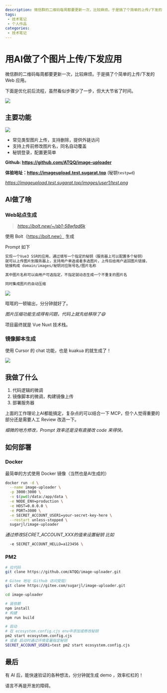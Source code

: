 ```yaml
---
description: 微信群的二维码每周都要更新一次，比较麻烦。于是搞了个简单的上传/下发的 Web 应用。
tags:
 - 技术笔记
 - 个人作品
categories:
 - 技术笔记
---
```

# 用AI做了个图片上传/下发应用

微信群的二维码每周都要更新一次，比较麻烦。于是搞了个简单的上传/下发的 Web 应用。

下面是优化前后流程，虽然看似步骤少了一步，但大大节省了时间。

![](https://cdn.upyun.sugarat.top/mdImg/sugar/4c498d3401a80b9ada9957f2786bbb3c)


## 主要功能
![](https://cdn.upyun.sugarat.top/mdImg/sugar/581b0e0ca54787af904939f39097736c)

* 常见类型图片上传，支持删除，提供外链访问
* 支持上传前修改图片名，同名自动覆盖
* 秘钥登录，配置更简单

**Github: https://github.com/ATQQ/image-uploader**

**体验地址：https://imageupload.test.sugarat.top** (秘钥`testpwd`)

*https://imageupload.test.sugarat.top/images/user1/test.png*

## AI做了啥
### Web站点生成
>*https://bolt.new/~/sb1-58wfad6k*

使用 Bolt（https://bolt.new） 生成

Prompt 如下
```sh
实现一个Vue3 SSR的应用，通过填写一个指定的秘钥（服务器上可以配置多个秘钥）
就可以上传图片到服务器上，支持用户单选或者多选图片，上传后给用户返回图片链接，
链接构成 domain/images/秘钥对应账号名/图片名称

其中图片名称可以由用户可选指定，不指定就动态生成一个不重复的图片名

同时集成图片的自动压缩
```

![](https://cdn.upyun.sugarat.top/mdImg/sugar/ef0df190fb91153492782bee0261e95c)

哐哐的一顿输出，分分钟就好了。

*图片压缩功能生成得有问题，代码上就先给移除了😄*

项目最终就是 Vue Nuxt 技术栈。
### 镜像脚本生成
使用 Cursor 的 chat 功能，也是 kuakua 的就生成了！

![](https://cdn.upyun.sugarat.top/mdImg/sugar/b04766555bfc4759ba8a885f86a71745)

## 我做了什么
1. 代码逻辑的微调
2. 镜像脚本的微调，构建镜像上传
3. 部署服务器

上面的工作理论上AI都能搞定，复杂点的可以结合一下 MCP，但个人觉得重要的部分还是需要人工 Review 改造一下。

*细微的地方修改，Prompt 效率还是没有直接改 code 来得快。*

## 如何部署
### Docker
最简单的方式使用 Docker 镜像（当然也是AI生成的）

```sh
docker run -d \
  --name image-uploader \
  -p 3000:3000 \
  -v $(pwd)/data:/app/data \
  -e NODE_ENV=production \
  -e HOST=0.0.0.0 \
  -e PORT=3000 \
  -e SECRET_ACCOUNT_USER1=your-secret-key-here \
  --restart unless-stopped \
  sugarjl/image-uploader
```
*通过修改SECRET_ACCOUNT_XXX的值来设置秘钥 比如*
```sh
  -e SECRET_ACCOUNT_HELLO=a123456 \
```
### PM2
```sh
# 拉代码
git clone https://github.com/ATQQ/image-uploader.git

# Gitee 地址（Github 访问受阻）
git clone https://gitee.com/sugarjl/image-uploader.git

cd image-uploader

# 装依赖
npm install
# 构建
npm run build

# 启动
# 在 ecosystem.config.cjs env中添加或修改秘钥
pm2 start ecosystem.config.cjs
# 或者 启动时通过环境变量指定秘钥
SECRET_ACCOUNT_USER1=test pm2 start ecosystem.config.cjs
```

## 最后
有 AI 后，能快速验证的各种想法，分分钟就生成 demo ，效率杠杠的！

语言不再是开发的障碍。